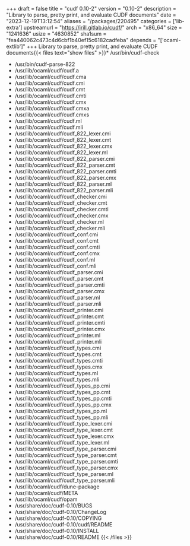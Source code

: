 +++
draft = false
title = "cudf 0.10-2"
version = "0.10-2"
description = "Library to parse, pretty print, and evaluate CUDF documents"
date = "2023-12-19T13:12:54"
aliases = "/packages/220495"
categories = ['lib-extra']
upstreamurl = "https://irill.gitlab.io/cudf/"
arch = "x86_64"
size = "1241636"
usize = "4630852"
sha1sum = "fea440062c473c4d6cbf1b40ef15c6182cadfeba"
depends = "['ocaml-extlib']"
+++
Library to parse, pretty print, and evaluate CUDF documents{{< files text="show files" >}}* /usr/bin/cudf-check
* /usr/bin/cudf-parse-822
* /usr/lib/ocaml/cudf/cudf.a
* /usr/lib/ocaml/cudf/cudf.cma
* /usr/lib/ocaml/cudf/cudf.cmi
* /usr/lib/ocaml/cudf/cudf.cmt
* /usr/lib/ocaml/cudf/cudf.cmti
* /usr/lib/ocaml/cudf/cudf.cmx
* /usr/lib/ocaml/cudf/cudf.cmxa
* /usr/lib/ocaml/cudf/cudf.cmxs
* /usr/lib/ocaml/cudf/cudf.ml
* /usr/lib/ocaml/cudf/cudf.mli
* /usr/lib/ocaml/cudf/cudf_822_lexer.cmi
* /usr/lib/ocaml/cudf/cudf_822_lexer.cmt
* /usr/lib/ocaml/cudf/cudf_822_lexer.cmx
* /usr/lib/ocaml/cudf/cudf_822_lexer.ml
* /usr/lib/ocaml/cudf/cudf_822_parser.cmi
* /usr/lib/ocaml/cudf/cudf_822_parser.cmt
* /usr/lib/ocaml/cudf/cudf_822_parser.cmti
* /usr/lib/ocaml/cudf/cudf_822_parser.cmx
* /usr/lib/ocaml/cudf/cudf_822_parser.ml
* /usr/lib/ocaml/cudf/cudf_822_parser.mli
* /usr/lib/ocaml/cudf/cudf_checker.cmi
* /usr/lib/ocaml/cudf/cudf_checker.cmt
* /usr/lib/ocaml/cudf/cudf_checker.cmti
* /usr/lib/ocaml/cudf/cudf_checker.cmx
* /usr/lib/ocaml/cudf/cudf_checker.ml
* /usr/lib/ocaml/cudf/cudf_checker.mli
* /usr/lib/ocaml/cudf/cudf_conf.cmi
* /usr/lib/ocaml/cudf/cudf_conf.cmt
* /usr/lib/ocaml/cudf/cudf_conf.cmti
* /usr/lib/ocaml/cudf/cudf_conf.cmx
* /usr/lib/ocaml/cudf/cudf_conf.ml
* /usr/lib/ocaml/cudf/cudf_conf.mli
* /usr/lib/ocaml/cudf/cudf_parser.cmi
* /usr/lib/ocaml/cudf/cudf_parser.cmt
* /usr/lib/ocaml/cudf/cudf_parser.cmti
* /usr/lib/ocaml/cudf/cudf_parser.cmx
* /usr/lib/ocaml/cudf/cudf_parser.ml
* /usr/lib/ocaml/cudf/cudf_parser.mli
* /usr/lib/ocaml/cudf/cudf_printer.cmi
* /usr/lib/ocaml/cudf/cudf_printer.cmt
* /usr/lib/ocaml/cudf/cudf_printer.cmti
* /usr/lib/ocaml/cudf/cudf_printer.cmx
* /usr/lib/ocaml/cudf/cudf_printer.ml
* /usr/lib/ocaml/cudf/cudf_printer.mli
* /usr/lib/ocaml/cudf/cudf_types.cmi
* /usr/lib/ocaml/cudf/cudf_types.cmt
* /usr/lib/ocaml/cudf/cudf_types.cmti
* /usr/lib/ocaml/cudf/cudf_types.cmx
* /usr/lib/ocaml/cudf/cudf_types.ml
* /usr/lib/ocaml/cudf/cudf_types.mli
* /usr/lib/ocaml/cudf/cudf_types_pp.cmi
* /usr/lib/ocaml/cudf/cudf_types_pp.cmt
* /usr/lib/ocaml/cudf/cudf_types_pp.cmti
* /usr/lib/ocaml/cudf/cudf_types_pp.cmx
* /usr/lib/ocaml/cudf/cudf_types_pp.ml
* /usr/lib/ocaml/cudf/cudf_types_pp.mli
* /usr/lib/ocaml/cudf/cudf_type_lexer.cmi
* /usr/lib/ocaml/cudf/cudf_type_lexer.cmt
* /usr/lib/ocaml/cudf/cudf_type_lexer.cmx
* /usr/lib/ocaml/cudf/cudf_type_lexer.ml
* /usr/lib/ocaml/cudf/cudf_type_parser.cmi
* /usr/lib/ocaml/cudf/cudf_type_parser.cmt
* /usr/lib/ocaml/cudf/cudf_type_parser.cmti
* /usr/lib/ocaml/cudf/cudf_type_parser.cmx
* /usr/lib/ocaml/cudf/cudf_type_parser.ml
* /usr/lib/ocaml/cudf/cudf_type_parser.mli
* /usr/lib/ocaml/cudf/dune-package
* /usr/lib/ocaml/cudf/META
* /usr/lib/ocaml/cudf/opam
* /usr/share/doc/cudf-0.10/BUGS
* /usr/share/doc/cudf-0.10/ChangeLog
* /usr/share/doc/cudf-0.10/COPYING
* /usr/share/doc/cudf-0.10/cudf/README
* /usr/share/doc/cudf-0.10/INSTALL
* /usr/share/doc/cudf-0.10/README
{{< /files >}}